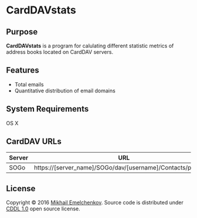 
# CardDAVstats

## Purpose
**CardDAVstats** is a program for calulating different statistic metrics of address books located on CardDAV servers.

## Features
- Total emails
- Quantitative distribution of email domains

## System Requirements
OS X

## CardDAV URLs

Server|URL
------|---
SOGo|https://[server_name]/SOGo/dav/[username]/Contacts/personal/

## License
Copyright © 2016 [Mikhail Emelchenkov](https://www.Emelchenkov.pro). Source code is distributed under [CDDL 1.0](https://tldrlegal.com/license/common-development-and-distribution-license-(cddl-1.0)-explained) open source license.